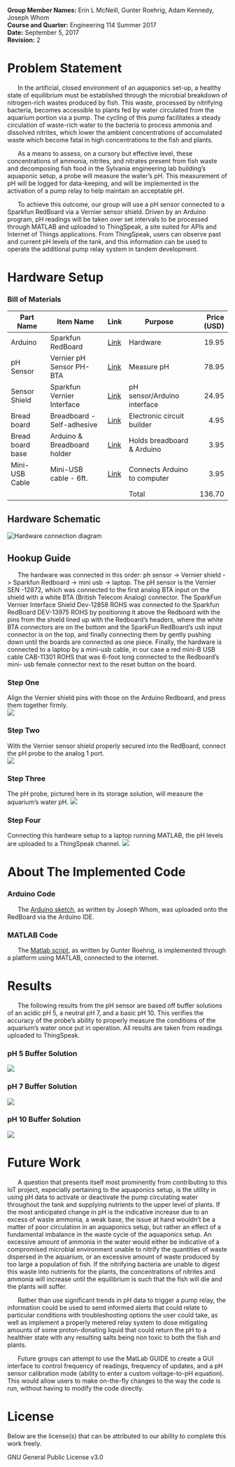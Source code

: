**Group Member Names:** Erin L McNeill, Gunter Roehrig, Adam Kennedy, Joseph Whom  
**Course and Quarter:** Engineering 114 Summer 2017  
**Date:** September 5, 2017  
**Revision:** 2  
# Problem Statement
&nbsp;&nbsp;&nbsp;&nbsp;&nbsp;&nbsp;In the artificial, closed environment of an aquaponics set-up, a healthy state of equilibrium must be established through the microbial breakdown of nitrogen-rich wastes produced by fish. This waste, processed by nitrifying bacteria, becomes accessible to plants fed by water circulated from the aquarium portion via a pump. The cycling of this pump facilitates a steady circulation of waste-rich water to the bacteria to process ammonia and dissolved nitrites, which lower the ambient concentrations of accumulated waste which become fatal in high concentrations to the fish and plants.

&nbsp;&nbsp;&nbsp;&nbsp;&nbsp;&nbsp;As a means to assess, on a cursory but effective level, these concentrations of ammonia, nitrites, and nitrates present from fish waste and decomposing fish food in the Sylvania engineering lab building’s aquaponic setup, a probe will measure the water’s pH. This measurement of pH will be logged for data-keeping, and will be implemented in the activation of a pump relay to help maintain an acceptable pH.

&nbsp;&nbsp;&nbsp;&nbsp;&nbsp;&nbsp;To achieve this outcome, our group will use a pH sensor connected to a Sparkfun RedBoard via a Vernier sensor shield. Driven by an Arduino program, pH readings will be taken over set intervals to be processed through MATLAB and uploaded to ThingSpeak, a site suited for APIs and Internet of Things applications. From ThingSpeak, users can observe past and current pH levels of the tank, and this information can be used to operate the additional pump relay system in tandem development.
# Hardware Setup
### Bill of Materials
|Part Name       |Item Name                   |Link|Purpose                     |Price (USD)|
|----------------|----------------------------|----|----------------------------|----------:|
|Arduino         |Sparkfun RedBoard           |[Link](https://www.sparkfun.com/products/13975)|Hardware                    |19.95      |
|pH Sensor       |Vernier pH Sensor PH-BTA    |[Link](https://www.sparkfun.com/products/12872)    |Measure pH                  |78.95      |
|Sensor Shield   |Sparkfun Vernier Interface  |[Link](https://www.sparkfun.com/products/12858)    |pH sensor/Arduino interface |24.95      |
|Bread board     |Breadboard - Self-adhesive  |[Link](https://www.sparkfun.com/products/12002)    |Electronic circuit builder  |4.95       |
|Bread board base|Arduino & Breadboard holder |[Link](https://www.sparkfun.com/products/11235)    |Holds breadboard & Arduino  |3.95       |
|Mini-USB Cable  |Mini-USB cable - 6ft.       |[Link](https://www.sparkfun.com/products/11301)    |Connects Arduino to computer|3.95       |
|                |                            |    |Total                       |136.70     |

## Hardware Schematic
![Hardware connection diagram](/images/redboard_connection.png "Hardware Connection")
 ## Hookup Guide
&nbsp;&nbsp;&nbsp;&nbsp;&nbsp;&nbsp;The hardware was connected in this order: ph sensor -> Vernier shield -> Sparkfun Redboard -> mini usb -> laptop. The pH sensor is the Vernier SEN -12872, which was connected to the first analog BTA input on the shield with a white BTA (British Telecom Analog) connector.  The SparkFun Vernier Interface Shield Dev-12858 ROHS was connected to the Sparkfun RedBoard DEV-13975 ROHS by positioning it above the Redboard with the pins from the shield lined up with the Redboard’s headers, where the white BTA connectors are on the bottom and the SparkFun RedBoard’s usb input connector is on the top, and finally connecting them by gently pushing down until the boards are connected as one piece.  Finally, the hardware is connected to a laptop by a mini-usb cable, in our case a red mini-B USB cable CAB-11301 ROHS that was 6-foot long connected to the Redboard’s mini- usb female connector next to the reset button on the board.

### Step One
Align the Vernier shield pins with those on the Arduino Redboard, and press them together firmly.  
![](/images/hw1.png)


### Step Two
With the Vernier sensor shield properly secured into the RedBoard, connect the pH probe to the analog 1 port.  
![](/images/hw2.png)


### Step Three
The pH probe, pictured here in its storage solution, will measure the aquarium’s water pH.
![](/images/hw3.png)


### Step Four
Connecting this hardware setup to a laptop running MATLAB, the pH levels are uploaded to a ThingSpeak channel.
![](/images/hw4.png)


# About The Implemented Code
### Arduino Code
&nbsp;&nbsp;&nbsp;&nbsp;&nbsp;&nbsp;The [Arduino sketch](/pH_sensor_v_0.8.24.ino), as written by Joseph Whom, was uploaded onto the RedBoard via the Arduino IDE.
### MATLAB Code
&nbsp;&nbsp;&nbsp;&nbsp;&nbsp;&nbsp;The [Matlab script](/ph_stable.m), as written by Gunter Roehrig, is implemented through a platform using MATLAB, connected to the internet.
# Results
&nbsp;&nbsp;&nbsp;&nbsp;&nbsp;&nbsp;The following results from the pH sensor are based off buffer solutions of an acidic pH 5, a neutral pH 7, and a basic pH 10. This verifies the accuracy of the probe’s ability to properly measure the conditions of the aquarium’s water once put in operation. All results are taken from readings uploaded to ThingSpeak.

### pH 5 Buffer Solution
![](/images/pH_5.png "")
### pH 7 Buffer Solution
![](/images/pH_7.png "")
### pH 10 Buffer Solution
![](/images/pH_10.png "")
# Future Work
&nbsp;&nbsp;&nbsp;&nbsp;&nbsp;&nbsp;A question that presents itself most prominently from contributing to this IoT project, especially pertaining to the aquaponics setup, is the utility in using pH data to activate or deactivate the pump circulating water throughout the tank and supplying nutrients to the upper level of plants. If the most anticipated change in pH is the indicative increase due to an excess of waste ammonia, a weak base, the issue at hand wouldn’t be a matter of poor circulation in an aquaponics setup, but rather an effect of a fundamental imbalance in the waste cycle of the aquaponics setup. An excessive amount of ammonia in the water would either be indicative of a compromised microbial environment unable to nitrify the quantities of waste dispersed in the aquarium, or an excessive amount of waste produced by too large a population of fish. If the nitrifying bacteria are unable to digest this waste into nutrients for the plants, the concentrations of nitrites and ammonia will increase until the equilibrium is such that the fish will die and the plants will suffer. 

&nbsp;&nbsp;&nbsp;&nbsp;&nbsp;&nbsp;Rather than use significant trends in pH data to trigger a pump relay, the information could be used to send informed alerts that could relate to particular conditions with troubleshooting options the user could take, as well as implement a properly metered relay system to dose mitigating amounts of some proton-donating liquid that could return the pH to a healthier state with any resulting salts being non toxic to both the fish and plants.

&nbsp;&nbsp;&nbsp;&nbsp;&nbsp;&nbsp;Future groups can attempt to use the MatLab GUIDE to create a GUI interface to control frequency of readings, frequency of updates, and a pH sensor calibration mode (ability to enter a custom voltage-to-pH equation). This would allow users to make on-the-fly changes to the way the code is run, without having to modify the code directly.



# License
Below are the license(s) that can be attributed to our ability to complete this work freely.

GNU General Public License v3.0

